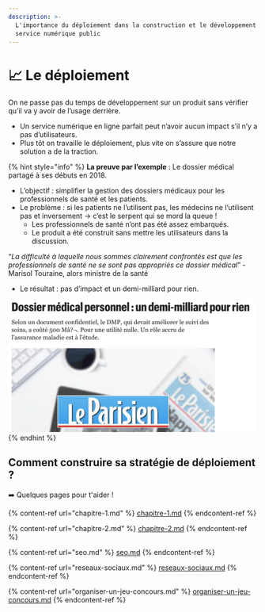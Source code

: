 ```yaml
---
description: >-
  L'importance du déploiement dans la construction et le développement d'un
  service numérique public
---
```


# 📈 Le déploiement

On ne passe pas du temps de développement sur un produit sans vérifier qu’il va y avoir de l’usage derrière.

* Un service numérique en ligne parfait peut n’avoir aucun impact s’il n’y a pas d’utilisateurs.
* Plus tôt on travaille le déploiement, plus vite on s’assure que notre solution a de la traction.

{% hint style="info" %}
**La preuve par l’exemple** : Le dossier médical partagé à ses débuts en 2018.

* L’objectif : simplifier la gestion des dossiers médicaux pour les professionnels de santé et les patients.
* Le problème : si les patients ne l’utilisent pas, les médecins ne l’utilisent pas et inversement → c’est le serpent qui se mord la queue !
  * Les professionnels de santé n’ont pas été assez embarqués.
  * Le produit a été construit sans mettre les utilisateurs dans la discussion.

“_La difficulté à laquelle nous sommes clairement confrontés est que les professionnels de santé ne se sont pas appropriés ce dossier médical_” - Marisol Touraine, alors ministre de la santé&#x20;

* Le résultat : pas d’impact et un demi-milliard pour rien.

![](<../../.gitbook/assets/image (3).png>)
{% endhint %}

## Comment construire sa stratégie de déploiement ?&#x20;

➡️ Quelques pages pour t'aider !&#x20;

{% content-ref url="chapitre-1.md" %}
[chapitre-1.md](chapitre-1.md)
{% endcontent-ref %}

{% content-ref url="chapitre-2.md" %}
[chapitre-2.md](chapitre-2.md)
{% endcontent-ref %}

{% content-ref url="seo.md" %}
[seo.md](seo.md)
{% endcontent-ref %}

{% content-ref url="reseaux-sociaux.md" %}
[reseaux-sociaux.md](reseaux-sociaux.md)
{% endcontent-ref %}

{% content-ref url="organiser-un-jeu-concours.md" %}
[organiser-un-jeu-concours.md](organiser-un-jeu-concours.md)
{% endcontent-ref %}
